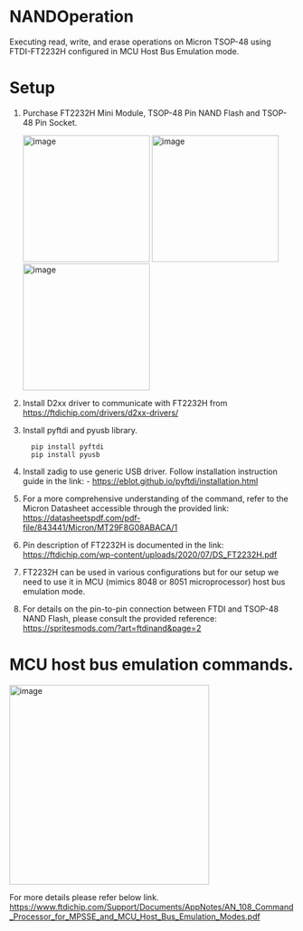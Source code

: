 # NANDOperation
Executing read, write, and erase operations on Micron TSOP-48 using FTDI-FT2232H configured in MCU Host Bus Emulation mode.

# Setup
1) Purchase FT2232H Mini Module, TSOP-48 Pin NAND Flash and TSOP-48 Pin Socket.

   <img width="224" alt="image" src="https://github.com/Rajat5991/off-the-shelf-NAND-Operation/assets/154459536/e275ba37-766d-4fdc-a322-bfbfc4fc0d5d">
   
   <img width="224" alt="image" src="https://github.com/Rajat5991/off-the-shelf-NAND-Operation/assets/154459536/76f8ed64-b37f-4858-ac8a-cffb266f3b1d">
   
   <img width="224" alt="image" src="https://github.com/Rajat5991/off-the-shelf-NAND-Operation/assets/154459536/becf4e97-cfab-4dd3-8a18-688ce8cb417a">

2) Install D2xx driver to communicate with FT2232H from https://ftdichip.com/drivers/d2xx-drivers/
3) Install pyftdi and pyusb library.

         pip install pyftdi
         pip install pyusb        
4) Install zadig to use generic USB driver. Follow installation instruction guide in the link: - https://eblot.github.io/pyftdi/installation.html
5) For a more comprehensive understanding of the command, refer to the Micron Datasheet accessible through the provided link: https://datasheetspdf.com/pdf-file/843441/Micron/MT29F8G08ABACA/1
6) Pin description of FT2232H is documented in the link: https://ftdichip.com/wp-content/uploads/2020/07/DS_FT2232H.pdf
7) FT2232H can be used in various configurations but for our setup we need to use it in MCU (mimics 8048 or 8051 microprocessor) host bus emulation mode.
8) For details on the pin-to-pin connection between FTDI and TSOP-48 NAND Flash, please consult the provided reference: https://spritesmods.com/?art=ftdinand&page=2

# MCU host bus emulation commands.
<img width="353" alt="image" src="https://github.com/Rajat5991/off-the-shelf-NAND-Operation/assets/154459536/4f6ed4aa-cfa3-49d2-aa45-6f6c97909a2a">

For more details please refer below link.
https://www.ftdichip.com/Support/Documents/AppNotes/AN_108_Command_Processor_for_MPSSE_and_MCU_Host_Bus_Emulation_Modes.pdf

